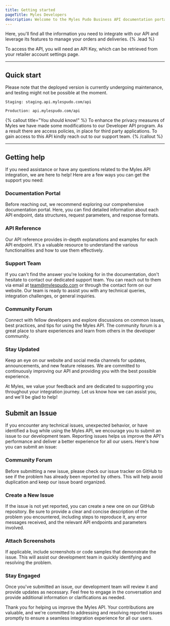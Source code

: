 ```yaml
---
title: Getting started
pageTitle: Myles Developers
description: Welcome to the Myles Pudo Business API documentation portal!.
---
```


Here, you'll find all the information you need to integrate with our API and leverage its features to manage your orders and deliveries. {% .lead %}

To access the API, you will need an API Key, which can be retrieved from your retailer account settings page.

---

## Quick start

Please note that the deployed version is currently undergoing maintenance, and testing might not be possible at the moment.

```shell
Staging: staging.api.mylespudo.com/api
```

```shell
Production: api.mylespudo.com/api
```

{% callout title="You should know!" %}
To enhance the privacy measures of Myles we have made some modifications to our Developer API program. As a result there are access policies, in place for third party applications. To gain access to this API kindly reach out to our support team.
{% /callout %}

---

## Getting help

If you need assistance or have any questions related to the Myles API integration, we are here to help! Here are a few ways you can get the support you need:

### Documentation Portal

Before reaching out, we recommend exploring our comprehensive documentation portal. Here, you can find detailed information about each API endpoint, data structures, request parameters, and response formats.

### API Reference

Our API reference provides in-depth explanations and examples for each API endpoint. It's a valuable resource to understand the various functionalities and how to use them effectively.

### Support Team

If you can't find the answer you're looking for in the documentation, don't hesitate to contact our dedicated support team. You can reach out to them via email at team@mylespudo.com or through the contact form on our website. Our team is ready to assist you with any technical queries, integration challenges, or general inquiries.

### Community Forum

Connect with fellow developers and explore discussions on common issues, best practices, and tips for using the Myles API. The community forum is a great place to share experiences and learn from others in the developer community.

### Stay Updated

Keep an eye on our website and social media channels for updates, announcements, and new feature releases. We are committed to continuously improving our API and providing you with the best possible experience.

At Myles, we value your feedback and are dedicated to supporting you throughout your integration journey. Let us know how we can assist you, and we'll be glad to help!

## Submit an Issue

If you encounter any technical issues, unexpected behavior, or have identified a bug while using the Myles API, we encourage you to submit an issue to our development team. Reporting issues helps us improve the API's performance and deliver a better experience for all our users. Here's how you can submit an issue:

### Community Forum

Before submitting a new issue, please check our issue tracker on GitHub to see if the problem has already been reported by others. This will help avoid duplication and keep our issue board organized.

### Create a New Issue

If the issue is not yet reported, you can create a new one on our GitHub repository. Be sure to provide a clear and concise description of the problem you encountered, including steps to reproduce it, any error messages received, and the relevant API endpoints and parameters involved.

### Attach Screenshots

If applicable, include screenshots or code samples that demonstrate the issue. This will assist our development team in quickly identifying and resolving the problem.

### Stay Engaged

Once you've submitted an issue, our development team will review it and provide updates as necessary. Feel free to engage in the conversation and provide additional information or clarifications as needed.

Thank you for helping us improve the Myles API. Your contributions are valuable, and we're committed to addressing and resolving reported issues promptly to ensure a seamless integration experience for all our users.
